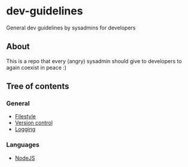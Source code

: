 # dev-guidelines

General dev guidelines by sysadmins for developers

## About

This is a repo that every (angry) sysadmin should give to developers to again
coexist in peace :)

## Tree of contents

### General

- [Filestyle](filestyle.md)
- [Version control](versioncontrol.md)
- [Logging](logging.md)

### Languages

- [NodeJS](lang/nodejs.md)
